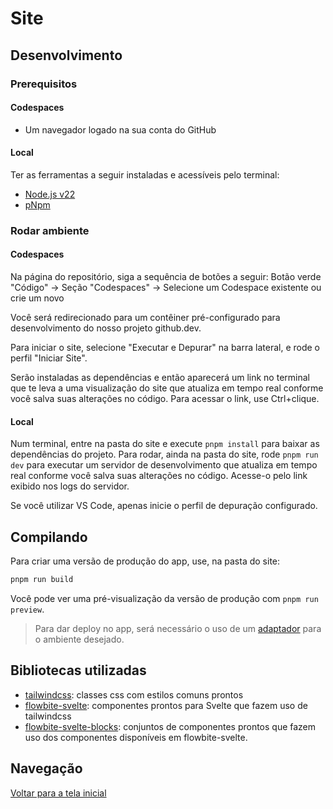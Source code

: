 # Site

## Desenvolvimento

### Prerequisitos

#### Codespaces

* Um navegador logado na sua conta do GitHub

#### Local

Ter as ferramentas a seguir instaladas e acessíveis pelo terminal:

* [Node.js v22](https://nodejs.org/)
* [pNpm](https://pnpm.io/)

### Rodar ambiente

#### Codespaces

Na página do repositório, siga a sequência de botões a seguir:
Botão verde "Código" → Seção "Codespaces" → Selecione um Codespace existente ou crie um novo

Você será redirecionado para um contêiner pré-configurado para desenvolvimento do nosso projeto github.dev.

Para iniciar o site, selecione "Executar e Depurar" na barra lateral, e rode o perfil "Iniciar Site".

Serão instaladas as dependências e então aparecerá um link no terminal que te leva a uma visualização do site que atualiza em tempo real conforme você salva suas alterações no código. Para acessar o link, use Ctrl+clique.

#### Local

Num terminal, entre na pasta do site e execute `pnpm install` para baixar as dependências do projeto.
Para rodar, ainda na pasta do site, rode `pnpm run dev` para executar um servidor de desenvolvimento que atualiza em tempo real conforme você salva suas alterações no código. Acesse-o pelo link exibido nos logs do servidor.

Se você utilizar VS Code, apenas inicie o perfil de depuração configurado.

## Compilando

Para criar uma versão de produção do app, use, na pasta do site:

```bash
pnpm run build
```

Você pode ver uma pré-visualização da versão de produção com `pnpm run preview`.

> Para dar deploy no app, será necessário o uso de um [adaptador](https://svelte.dev/docs/kit/adapters) para o ambiente desejado.

## Bibliotecas utilizadas

* [tailwindcss](https://tailwindcss.com/docs/): classes css com estilos comuns prontos
* [flowbite-svelte](https://flowbite-svelte.com/docs/components/accordion): componentes prontos para Svelte que fazem uso de tailwindcss
* [flowbite-svelte-blocks](https://flowbite-svelte-blocks.vercel.app/): conjuntos de componentes prontos que fazem uso dos componentes disponíveis em flowbite-svelte.

## Navegação

[Voltar para a tela inicial](../README.md)
